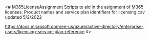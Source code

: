 <# M365LicenseAssignment
Scripts to aid in the asignment of M365 licenses. Product names and service plan identifiers for licensing.csv updated 5/2/2022

https://docs.microsoft.com/en-us/azure/active-directory/enterprise-users/licensing-service-plan-reference
#>